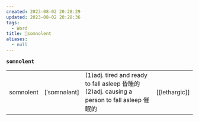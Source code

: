 ```yaml
---
created: 2023-08-02 20:28:29
updated: 2023-08-02 20:28:36
tags:
  - Word
title: 📖somnolent
aliases:
  - null
---
```


<pre><strong>somnolent</strong></pre>
|   |   |   |   |
|---|---|---|---|
|somnolent|[ˈsɒmnələnt]|(1)adj. tired and ready to fall asleep 昏睡的(2)adj. causing a person to fall asleep 催眠的|[[lethargic]]|
